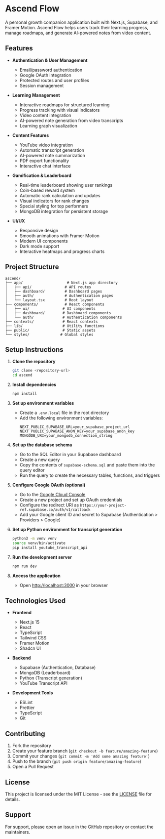 # Ascend Flow

A personal growth companion application built with Next.js, Supabase, and Framer Motion. Ascend Flow helps users track their learning progress, manage roadmaps, and generate AI-powered notes from video content.

## Features

- **Authentication & User Management**
  - Email/password authentication
  - Google OAuth integration
  - Protected routes and user profiles
  - Session management

- **Learning Management**
  - Interactive roadmaps for structured learning
  - Progress tracking with visual indicators
  - Video content integration
  - AI-powered note generation from video transcripts
  - Learning graph visualization

- **Content Features**
  - YouTube video integration
  - Automatic transcript generation
  - AI-powered note summarization
  - PDF export functionality
  - Interactive chat interface

- **Gamification & Leaderboard**
  - Real-time leaderboard showing user rankings
  - Coin-based reward system
  - Automatic rank calculation and updates
  - Visual indicators for rank changes
  - Special styling for top performers
  - MongoDB integration for persistent storage

- **UI/UX**
  - Responsive design
  - Smooth animations with Framer Motion
  - Modern UI components
  - Dark mode support
  - Interactive heatmaps and progress charts

## Project Structure

```
ascend/
├── app/                    # Next.js app directory
│   ├── api/               # API routes
│   ├── dashboard/         # Dashboard pages
│   ├── auth/              # Authentication pages
│   └── layout.tsx         # Root layout
├── components/            # React components
│   ├── ui/               # UI components
│   ├── dashboard/        # Dashboard components
│   └── auth/             # Authentication components
├── contexts/             # React contexts
├── lib/                  # Utility functions
├── public/               # Static assets
└── styles/              # Global styles
```

## Setup Instructions

1. **Clone the repository**
   ```bash
   git clone <repository-url>
   cd ascend
   ```

2. **Install dependencies**
   ```bash
   npm install
   ```

3. **Set up environment variables**
   - Create a `.env.local` file in the root directory
   - Add the following environment variables:
     ```
     NEXT_PUBLIC_SUPABASE_URL=your_supabase_project_url
     NEXT_PUBLIC_SUPABASE_ANON_KEY=your_supabase_anon_key
     MONGODB_URI=your_mongodb_connection_string
     ```

4. **Set up the database schema**
   - Go to the SQL Editor in your Supabase dashboard
   - Create a new query
   - Copy the contents of `supabase-schema.sql` and paste them into the query editor
   - Run the query to create the necessary tables, functions, and triggers

5. **Configure Google OAuth (optional)**
   - Go to the [Google Cloud Console](https://console.cloud.google.com/)
   - Create a new project and set up OAuth credentials
   - Configure the redirect URI as `https://your-project-ref.supabase.co/auth/v1/callback`
   - Add your Google client ID and secret to Supabase (Authentication > Providers > Google)

6. **Set up Python environment for transcript generation**
   ```bash
   python3 -m venv venv
   source venv/bin/activate
   pip install youtube_transcript_api
   ```

7. **Run the development server**
   ```bash
   npm run dev
   ```

8. **Access the application**
   - Open [http://localhost:3000](http://localhost:3000) in your browser

## Technologies Used

- **Frontend**
  - Next.js 15
  - React
  - TypeScript
  - Tailwind CSS
  - Framer Motion
  - Shadcn UI

- **Backend**
  - Supabase (Authentication, Database)
  - MongoDB (Leaderboard)
  - Python (Transcript generation)
  - YouTube Transcript API

- **Development Tools**
  - ESLint
  - Prettier
  - TypeScript
  - Git

## Contributing

1. Fork the repository
2. Create your feature branch (`git checkout -b feature/amazing-feature`)
3. Commit your changes (`git commit -m 'Add some amazing feature'`)
4. Push to the branch (`git push origin feature/amazing-feature`)
5. Open a Pull Request

## License

This project is licensed under the MIT License - see the [LICENSE](LICENSE) file for details.

## Support

For support, please open an issue in the GitHub repository or contact the maintainers.
